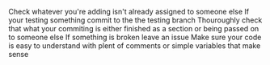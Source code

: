 Check whatever you're adding isn't already assigned to someone else
If your testing something commit to the the testing branch
Thouroughly check that what your commiting is either finished as a section or being passed on to someone else
If something is broken leave an issue
Make sure your code is easy to understand with plent of comments or simple variables that make sense
